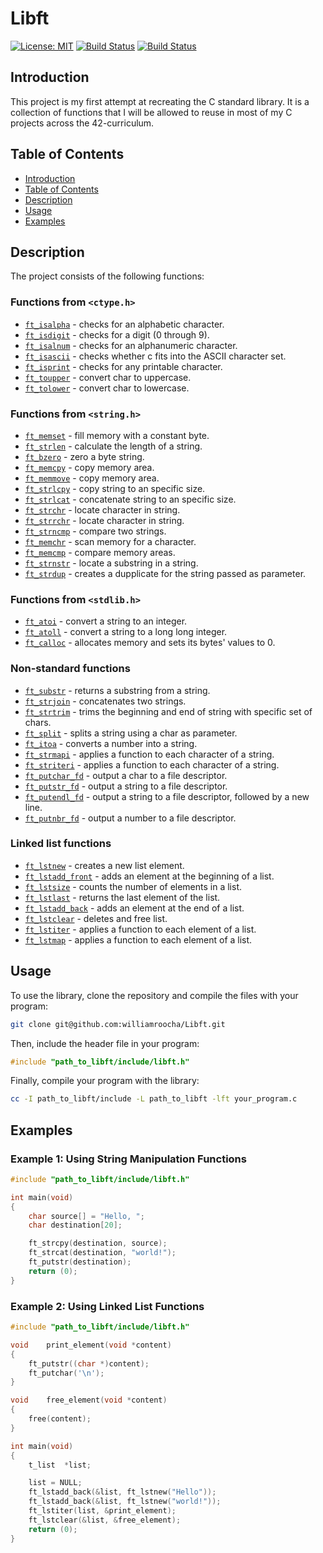 # Libft

[![License: MIT](https://img.shields.io/badge/License-MIT-yellow.svg)](https://opensource.org/license/mit/)
[![Build Status](https://img.shields.io/badge/status-complete-brightgreen.svg)](https://travis-ci.com/williamroocha/ft_printf)
[![Build Status](https://img.shields.io/badge/42-2023-blue.svg)](https://42lisboa.com/)

## Introduction
This project is my first attempt at recreating the C standard library. It is a collection of functions that I will be allowed to reuse in most of my C projects across the 42-curriculum.

## Table of Contents
- [Introduction](#introduction)
- [Table of Contents](#table-of-contents)
- [Description](#description)
- [Usage](#usage)
- [Examples](#examples)

## Description
The project consists of the following functions:

### Functions from `<ctype.h>`
- [`ft_isalpha`](ft_isalpha.c)				- checks  for  an  alphabetic  character.
- [`ft_isdigit`](ft_isdigit.c)				- checks for a digit (0 through 9).
- [`ft_isalnum`](ft_isalnum.c)				- checks for an alphanumeric character.
- [`ft_isascii`](ft_isascii.c)				- checks whether c fits into the ASCII character set.
- [`ft_isprint`](ft_isprint.c)				- checks for any printable character.
- [`ft_toupper`](ft_toupper.c)				- convert char to uppercase.
- [`ft_tolower`](ft_tolower.c)				- convert char to lowercase.

### Functions from `<string.h>`
- [`ft_memset`](ft_memset.c)				- fill memory with a constant byte.
- [`ft_strlen`](ft_strlen.c)				- calculate the length of a string.
- [`ft_bzero`](ft_bzero.c)					- zero a byte string.
- [`ft_memcpy`](ft_memcpy.c)				- copy memory area.
- [`ft_memmove`](ft_memmove.c)				- copy memory area.
- [`ft_strlcpy`](ft_strlcpy.c)				- copy string to an specific size.
- [`ft_strlcat`](ft_strlcat.c)				- concatenate string to an specific size.
- [`ft_strchr`](ft_strchr.c)				- locate character in string.
- [`ft_strrchr`](ft_strrchr.c)				- locate character in string.
- [`ft_strncmp`](ft_strncmp.c)				- compare two strings.
- [`ft_memchr`](ft_memchr.c)				- scan memory for a character.
- [`ft_memcmp`](ft_memcmp.c)				- compare memory areas.
- [`ft_strnstr`](ft_strnstr.c)				- locate a substring in a string.
- [`ft_strdup`](ft_strdup.c)				- creates a dupplicate for the string passed as parameter.

### Functions from `<stdlib.h>`
- [`ft_atoi`](ft_atoi.c)					- convert a string to an integer.
- [`ft_atoll`](ft_atoll.c)					- convert a string to a long long integer.
- [`ft_calloc`](ft_calloc.c)				- allocates memory and sets its bytes' values to 0.

### Non-standard functions
- [`ft_substr`](ft_substr.c)				- returns a substring from a string.
- [`ft_strjoin`](ft_strjoin.c)				- concatenates two strings.
- [`ft_strtrim`](ft_strtrim.c)				- trims the beginning and end of string with specific set of chars.
- [`ft_split`](ft_split.c)					- splits a string using a char as parameter.
- [`ft_itoa`](ft_itoa.c)					- converts a number into a string.
- [`ft_strmapi`](ft_strmapi.c)				- applies a function to each character of a string.
- [`ft_striteri`](ft_striteri.c)			- applies a function to each character of a string.
- [`ft_putchar_fd`](ft_putchar_fd.c)		- output a char to a file descriptor.
- [`ft_putstr_fd`](ft_putstr_fd.c)			- output a string to a file descriptor.
- [`ft_putendl_fd`](ft_putendl_fd.c)		- output a string to a file descriptor, followed by a new line.
- [`ft_putnbr_fd`](ft_putnbr_fd.c)			- output a number to a file descriptor.

### Linked list functions

- [`ft_lstnew`](ft_lstnew.c)				- creates a new list element.
- [`ft_lstadd_front`](ft_lstadd_front.c)	- adds an element at the beginning of a list.
- [`ft_lstsize`](ft_lstsize.c)				- counts the number of elements in a list.
- [`ft_lstlast`](ft_lstlast.c)				- returns the last element of the list.
- [`ft_lstadd_back`](ft_lstadd_back.c)		- adds an element at the end of a list.
- [`ft_lstclear`](ft_lstclear.c)			- deletes and free list.
- [`ft_lstiter`](ft_lstiter.c)				- applies a function to each element of a list.
- [`ft_lstmap`](ft_lstmap.c)				- applies a function to each element of a list.

## Usage
To use the library, clone the repository and compile the files with your program:
```bash
git clone git@github.com:williamroocha/Libft.git
```
Then, include the header file in your program:
```c
#include "path_to_libft/include/libft.h"
```
Finally, compile your program with the library:
```bash
cc -I path_to_libft/include -L path_to_libft -lft your_program.c
```

## Examples

### Example 1: Using String Manipulation Functions
```c
#include "path_to_libft/include/libft.h"

int	main(void)
{
	char source[] = "Hello, ";
	char destination[20];

	ft_strcpy(destination, source);
	ft_strcat(destination, "world!");
	ft_putstr(destination);
	return (0);
}
```

### Example 2: Using Linked List Functions
```c
#include "path_to_libft/include/libft.h"

void	print_element(void *content)
{
	ft_putstr((char *)content);
	ft_putchar('\n');
}

void	free_element(void *content)
{
	free(content);
}

int	main(void)
{
	t_list	*list;

	list = NULL;
	ft_lstadd_back(&list, ft_lstnew("Hello"));
	ft_lstadd_back(&list, ft_lstnew("world!"));
	ft_lstiter(list, &print_element);
	ft_lstclear(&list, &free_element);
	return (0);
}
```